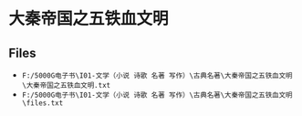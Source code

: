 # 大秦帝国之五铁血文明

## Files

- `F:/5000G电子书\I01-文学（小说 诗歌 名著 写作）\古典名著\大秦帝国之五铁血文明\大秦帝国之五铁血文明.txt`
- `F:/5000G电子书\I01-文学（小说 诗歌 名著 写作）\古典名著\大秦帝国之五铁血文明\files.txt`
